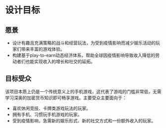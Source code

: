 # 设计目标

## 愿景 <a id="vision"></a>

* 设计有趣且充满策略的战斗和经营玩法，为受到疫情影响而减少娱乐活动的玩家们带来丰富的游戏体验。
* 构建基于play-to-earn动态经济体系，帮助全球因疫情影响导致收入降低的劳动者们也能实现收入的增长和社交的延拓。

## 目标受众

该项目本质上仍是一个传统意义上的手机游戏，这代表了游戏的门槛非常低，无需学习深奥的加密货币知识即可畅享游戏。主要受众主要面向于：

* 喜欢休闲竞技、卡牌类游戏玩法的玩家。
* 拥有手机、习惯玩手机游戏的玩家。
* 受到疫情影响，急需新的娱乐形式、新的社交方式和一份额外收入的玩家。

